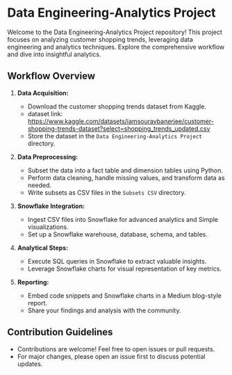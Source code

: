 # Data Engineering-Analytics Project

Welcome to the Data Engineering-Analytics Project repository! This project focuses on analyzing customer shopping trends, leveraging data engineering and analytics techniques. Explore the comprehensive workflow and dive into insightful analytics.

## Workflow Overview

1. **Data Acquisition:**
   - Download the customer shopping trends dataset from Kaggle.
   - dataset link: https://www.kaggle.com/datasets/iamsouravbanerjee/customer-shopping-trends-dataset?select=shopping_trends_updated.csv
   - Store the dataset in the `Data Engineering-Analytics Project` directory.

2. **Data Preprocessing:**
   - Subset the data into a fact table and dimension tables using Python.
   - Perform data cleaning, handle missing values, and transform data as needed.
   - Write subsets as CSV files in the `Subsets CSV` directory.

3. **Snowflake Integration:**
   - Ingest CSV files into Snowflake for advanced analytics and Simple visualizations.
   - Set up a Snowflake warehouse, database, schema, and tables.

4. **Analytical Steps:**
   - Execute SQL queries in Snowflake to extract valuable insights.
   - Leverage Snowflake charts for visual representation of key metrics.

5. **Reporting:**
   - Embed code snippets and Snowflake charts in a Medium blog-style report.
   - Share your findings and analysis with the community.


## Contribution Guidelines
- Contributions are welcome! Feel free to open issues or pull requests.
- For major changes, please open an issue first to discuss potential updates.
